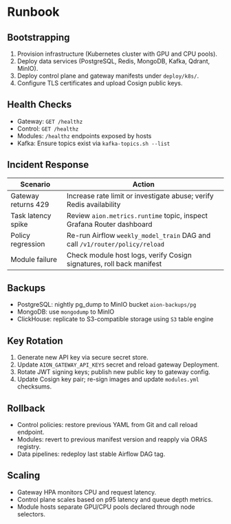 # Runbook

## Bootstrapping

1. Provision infrastructure (Kubernetes cluster with GPU and CPU pools).
2. Deploy data services (PostgreSQL, Redis, MongoDB, Kafka, Qdrant, MinIO).
3. Deploy control plane and gateway manifests under `deploy/k8s/`.
4. Configure TLS certificates and upload Cosign public keys.

## Health Checks

- Gateway: `GET /healthz`
- Control: `GET /healthz`
- Modules: `/healthz` endpoints exposed by hosts
- Kafka: Ensure topics exist via `kafka-topics.sh --list`

## Incident Response

| Scenario | Action |
|----------|--------|
| Gateway returns 429 | Increase rate limit or investigate abuse; verify Redis availability |
| Task latency spike | Review `aion.metrics.runtime` topic, inspect Grafana Router dashboard |
| Policy regression | Re-run Airflow `weekly_model_train` DAG and call `/v1/router/policy/reload` |
| Module failure | Check module host logs, verify Cosign signatures, roll back manifest |

## Backups

- PostgreSQL: nightly pg_dump to MinIO bucket `aion-backups/pg`
- MongoDB: use `mongodump` to MinIO
- ClickHouse: replicate to S3-compatible storage using `S3` table engine

## Key Rotation

1. Generate new API key via secure secret store.
2. Update `AION_GATEWAY_API_KEYS` secret and reload gateway Deployment.
3. Rotate JWT signing keys; publish new public key to gateway config.
4. Update Cosign key pair; re-sign images and update `modules.yml` checksums.

## Rollback

- Control policies: restore previous YAML from Git and call reload endpoint.
- Modules: revert to previous manifest version and reapply via ORAS registry.
- Data pipelines: redeploy last stable Airflow DAG tag.

## Scaling

- Gateway HPA monitors CPU and request latency.
- Control plane scales based on p95 latency and queue depth metrics.
- Module hosts separate GPU/CPU pools declared through node selectors.
